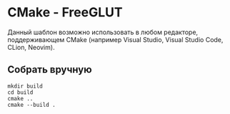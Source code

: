 # CMake - FreeGLUT

Данный шаблон возможно использовать в любом редакторе, поддерживающем CMake
(например Visual Studio, Visual Studio Code, CLion, Neovim).

## Собрать вручную

```console
mkdir build
cd build
cmake ..
cmake --build .
```
